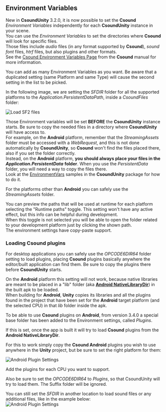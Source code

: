 ## Environment Variables

New in **CsoundUnity** 3.2.0, it is now possible to set the **Csound** *Environment Variables* independently for each **CsoundUnity** instance in your scene.  
You can use the *Environment Variables* to set the directories where **Csound** will look for specific files.  
Those files include *audio* files (in any format supported by **Csound**), *sound font* files, *htrf* files, but also plugins and other formats.  
See the [Csound Environment Variables Page](https://csound.com/docs/manual/CommandEnvironment.html) from the **Csound** manual for more information.  

You can add as many Environment Variables as you want. Be aware that a duplicated setting (same Platform and same Type) will cause the second setting in the list to be picked.  

In the following image, we are setting the *SFDIR* folder for all the supported platforms to the *Application.PersistentDataPath*, inside a *CsoundFiles* folder:
 
<img src="images/sfdir.png" alt="Load SF2 files"/>

Those Environment variables will be set **BEFORE** the **CsoundUnity** instance starts.
Be sure to copy the needed files in a directory where **CsoundUnity** will have access to.  
For example, on the **Android** platform, remember that the *StreamingAssets* folder must be accessed with a *WebRequest*, and this is not done automatically by **CsoundUnity**, so **Csound** won't find the files placed there, also if you set the folder correctly.  
Instead, on the **Android** platform, **you should always place your files in the** ***Application.PersistentData*** **folder**.
When you use the *PersistentData* folder, you will need a way to copy the files there.  
Look at the [EnvironmentVars](https://github.com/rorywalsh/CsoundUnity/tree/master/Samples~/EnvironmentVars) samples in the **CsoundUnity** package for how to do it.

For the platforms other than **Android** you can safely use the *StreamingAssets* folder.

You can preview the paths that will be used at runtime for each platform selecting the "Runtime paths" toggle. This setting won't have any active effect, but this info can be helpful during development.  
When this toggle is not selected you will be able to open the folder related to your development platform just by clicking the shown path.  
The environment settings have copy-paste support.

### Loading Csound plugins

For desktop applications you can safely use the *OPCODE6DIR64* folder setting to load plugins, placing **Csound** plugins basically anywhere the editor/built application can find them.
Be sure to copy the plugins there before **CsoundUnity** starts.

On the **Android** platform this setting will not work, because native libraries are meant to be placed in a "lib" folder (aka [**Android NativeLibraryDir**](https://developer.android.com/reference/android/content/pm/ApplicationInfo#nativeLibraryDir)) in the built apk to be loaded.  
When building for **Android**, **Unity** copies its libraries and all the plugins found in the project that have been set for the **Android** target platform (and the selected CPU) in that *lib* folder inside the apk.

To be able to use **Csound** plugins on **Android**, from version 3.4.0 a special base folder has been added to the Environment settings, called *Plugins*.

If this is set, once the app is built it will try to load **Csound** plugins from the **Android NativeLibraryDir**.  

For this to work simply copy the **Csound Android** plugins you wish to use anywhere in the **Unity** project, but be sure to set the right platform for them:  

<img src="images/android_plugin.jpg" alt="Android Plugin Settings"/>

Add the plugins for each CPU you want to support.  

Also be sure to set the *OPCODE6DIR64* to *Plugins*, so that CsoundUnity will try to load them.
The Suffix folder will be ignored.
  
You can still set the *SFDIR* in another location to load sound files or any additional files, like in the example below:  
<img src="images/plugin_settings.jpg" alt="Android Plugin Settings"/>